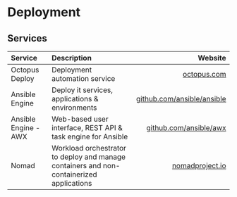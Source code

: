 # Deployment

## Services

| Service        | Description                   | Website                            |
| :------------- | :---------------------------- | ---------------------------------: |
| Octopus Deploy | Deployment automation service | [octopus.com](https://octopus.com) |
| Ansible Engine | Deploy it services, applications & environments | [github.com/ansible/ansible](https://github.com/ansible/ansible) |
| Ansible Engine - AWX | Web-based user interface, REST API & task engine for Ansible | [github.com/ansible/awx](https://github.com/ansible/awx) |
| Nomad | Workload orchestrator to deploy and manage containers and non-containerized applications | [nomadproject.io](https://www.nomadproject.io) |